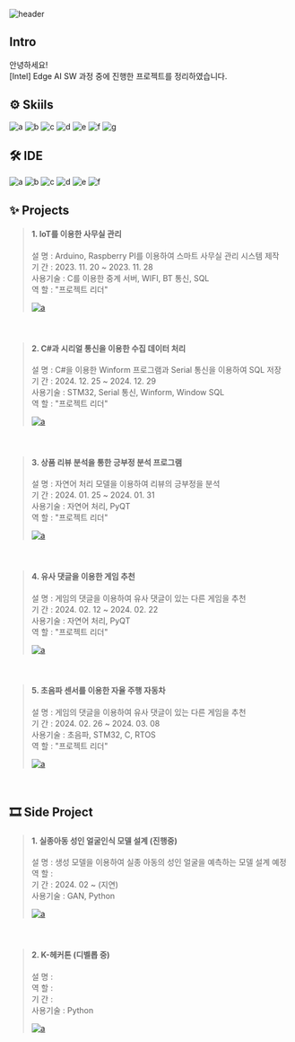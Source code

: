 ![header](https://capsule-render.vercel.app/api?type=wave&height=270&color=gradient&text=Portfoilo&reversal=false&textBg=false&fontAlign=50&fontAlignY=39&desc=shinht97&descSize=26)


    
## Intro
안녕하세요!  
[Intel] Edge AI SW 과정 중에 진행한 프로젝트를 정리하였습니다.  


    
## ⚙ Skiils
![a](https://img.shields.io/badge/C-A8B9CC?style=for-the-badge&logo=C&logoColor=white) 
![b](https://img.shields.io/badge/C++-00599C?style=for-the-badge&logo=cplusplus&logoColor=white) 
![c](https://img.shields.io/badge/C%23-512BD4?style=for-the-badge&logo=Csharp&logoColor=white) 
![d](https://img.shields.io/badge/Python-3776AB?style=for-the-badge&logo=python&logoColor=white ) 
![e](https://img.shields.io/badge/STM32-03234B?style=for-the-badge&logo=stmicroelectronics&logoColor=white) 
![f](https://img.shields.io/badge/TensorFlow-FF6F00?style=for-the-badge&logo=TensorFlow&logoColor=white) 
![g](https://img.shields.io/badge/Unity-000000?style=for-the-badge&logo=Unity&logoColor=white)


    
## 🛠 IDE
![a](https://img.shields.io/badge/Visual_Studio-5C2D91?style=for-the-badge&logo=visual%20studio&logoColor=white) 
![b](https://img.shields.io/badge/Visual_Studio_Code-0078D4?style=for-the-badge&logo=visual%20studio%20code&logoColor=white) 
![c](https://img.shields.io/badge/Colab-F9AB00?style=for-the-badge&logo=googlecolab&color=525252) 
![d](https://img.shields.io/badge/PyCharm-000000.svg?&style=for-the-badge&logo=PyCharm&logoColor=white) 
![e](https://img.shields.io/badge/Arduino_IDE-00979D?style=for-the-badge&logo=arduino&logoColor=white) 
![f](https://img.shields.io/badge/STM32CubeIDE-03234B?style=for-the-badge&logo=stmicroelectronics&logoColor=white) 


    
## ✨ Projects
> #### 1. IoT를 이용한 사무실 관리  
>    설 명 : Arduino, Raspberry PI를 이용하여 스마트 사무실 관리 시스템 제작  
>    기 간 : 2023. 11. 20 ~ 2023. 11. 28  
> 사용기술 : C를 이용한 중계 서버, WIFI, BT 통신, SQL  
>    역 할 : "프로젝트 리더"  
>
><a href="https://github.com/shinht97/IoT_OFFICE_PROJECT">![a](https://img.shields.io/badge/GitHub-100000?style=for-the-badge&logo=github&logoColor=white)</a>  
>  


　 
> #### 2. C#과 시리얼 통신을 이용한 수집 데이터 처리  
>    설 명 : C#을 이용한 Winform 프로그램과 Serial 통신을 이용하여 SQL 저장  
>    기 간 : 2024. 12. 25 ~ 2024. 12. 29  
> 사용기술 : STM32, Serial 통신, Winform, Window SQL  
>    역 할 : "프로젝트 리더"  
>  
><a href="https://github.com/shinht97/CS_serial_project">![a](https://img.shields.io/badge/GitHub-100000?style=for-the-badge&logo=github&logoColor=white)</a>  
>  


　  
> #### 3. 상품 리뷰 분석을 통한 긍부정 분석 프로그램  
>    설 명 : 자연어 처리 모델을 이용하여 리뷰의 긍부정을 분석  
>    기 간 : 2024. 01. 25 ~ 2024. 01. 31  
> 사용기술 : 자연어 처리, PyQT  
>    역 할 : "프로젝트 리더"  
>  
><a href="https://github.com/shinht97/Comment_analysis">![a](https://img.shields.io/badge/GitHub-100000?style=for-the-badge&logo=github&logoColor=white)</a>  
>  


　 
> #### 4. 유사 댓글을 이용한 게임 추천  
>    설 명 : 게임의 댓글을 이용하여 유사 댓글이 있는 다른 게임을 추천  
>    기 간 : 2024. 02. 12 ~ 2024. 02. 22  
> 사용기술 : 자연어 처리, PyQT  
>    역 할 : "프로젝트 리더"  
>  
><a href="https://github.com/shinht97/steamsavemoney">![a](https://img.shields.io/badge/GitHub-100000?style=for-the-badge&logo=github&logoColor=white)</a>  
>  


　 
>#### 5. 초음파 센서를 이용한 자율 주행 자동차  
>    설 명 : 게임의 댓글을 이용하여 유사 댓글이 있는 다른 게임을 추천  
>    기 간 : 2024. 02. 26 ~ 2024. 03. 08  
> 사용기술 : 초음파, STM32, C, RTOS  
>    역 할 : "프로젝트 리더"  
>  
><a href="https://github.com/shinht97/Ultra_sonic_car">![a](https://img.shields.io/badge/GitHub-100000?style=for-the-badge&logo=github&logoColor=white)</a>  
>  


　 
## 🎞 Side Project  
> #### 1. 실종아동 성인 얼굴인식 모델 설계 (진행중)  
>    설 명 : 생성 모델을 이용하여 실종 아동의 성인 얼굴을 예측하는 모델 설계 예정  
>    역 할 :  
>    기 간 : 2024. 02 ~ (지연)    
> 사용기술 : GAN, Python  
>  
> <a href="https://github.com/shinht97/foot_print_project">![a](https://img.shields.io/badge/GitHub-100000?style=for-the-badge&logo=github&logoColor=white)</a>  
>  


　 
> #### 2. K-헤커톤 (디벨롭 중)  
>    설 명 :  
>    역 할 :  
>    기 간 :  
> 사용기술 : Python  
>   
> <a href="https://github.com/shinht97/foot_print_project">![a](https://img.shields.io/badge/googledocs-4285F4?style=for-the-badge&logo=googledocs&logoColor=white)</a>  
>  


　 
---
